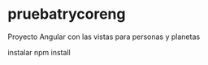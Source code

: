 # pruebatrycoreng
 Proyecto Angular con las vistas para personas y planetas
 
 
 instalar npm install
